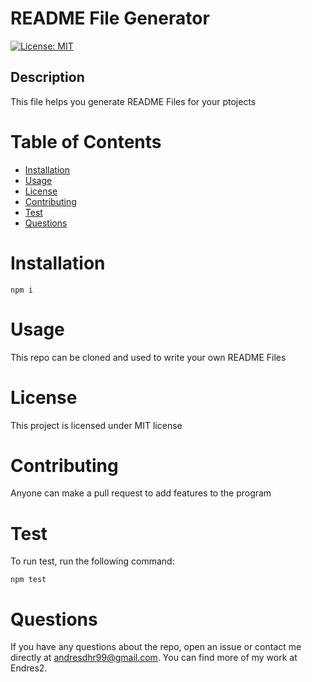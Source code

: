 
# README File Generator

[![License: MIT](https://img.shields.io/badge/License-MIT-yellow.svg)](https://opensource.org/licenses/MIT)

## Description

This file helps you generate README Files for your ptojects

# Table of Contents

  - [Installation](#installation)
  - [Usage](#usage)
  - [License](#license)
  - [Contributing](#contributing)
  - [Test](#test)
  - [Questions](#questions)

<!-- toc -->

# Installation


  ```
  npm i
  ```


# Usage


  This repo can be cloned and used to write your own README Files



# License

  This project is licensed under MIT license

# Contributing

  Anyone can make a pull request to add features to the program

# Test

To run test, run the following command:

  ```
  npm test
  ```
 

# Questions


  If you have any questions about the repo, open an issue or contact me directly at andresdhr99@gmail.com. You can find more of my work at Endres2.
